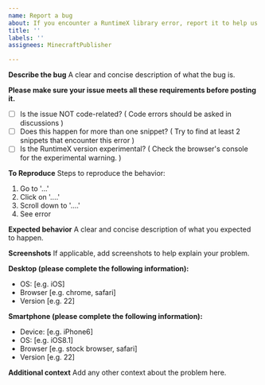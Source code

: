```yaml
---
name: Report a bug
about: If you encounter a RuntimeX library error, report it to help us improve!
title: ''
labels: ''
assignees: MinecraftPublisher

---
```


**Describe the bug**
A clear and concise description of what the bug is.

**Please make sure your issue meets all these requirements before posting it.**
 - [ ] Is the issue NOT code-related? ( Code errors should be asked in discussions )
 - [ ] Does this happen for more than one snippet? ( Try to find at least 2 snippets that encounter this error )
 - [ ] Is the RuntimeX version experimental? ( Check the browser's console for the experimental warning. )

**To Reproduce**
Steps to reproduce the behavior:
1. Go to '...'
2. Click on '....'
3. Scroll down to '....'
4. See error

**Expected behavior**
A clear and concise description of what you expected to happen.

**Screenshots**
If applicable, add screenshots to help explain your problem.

**Desktop (please complete the following information):**
 - OS: [e.g. iOS]
 - Browser [e.g. chrome, safari]
 - Version [e.g. 22]

**Smartphone (please complete the following information):**
 - Device: [e.g. iPhone6]
 - OS: [e.g. iOS8.1]
 - Browser [e.g. stock browser, safari]
 - Version [e.g. 22]

**Additional context**
Add any other context about the problem here.
